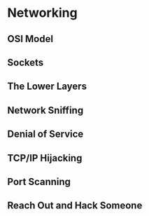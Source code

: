 # Networking


## OSI Model


## Sockets


## The Lower Layers


## Network Sniffing


## Denial of Service



## TCP/IP Hijacking


## Port Scanning



## Reach Out and Hack Someone
